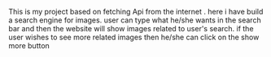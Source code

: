 This is my project based on fetching Api from the internet .
here i  have build a search engine for images.
user can type what he/she wants in the search bar and then the website will show images related to user's search.
if the user wishes to see more related images then he/she can click on the show more button 
